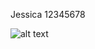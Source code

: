 Jessica
12345678

![alt text](https://github.com/Jessica_yka/COMP3111H-Lab1/delete_test.png?raw=true)